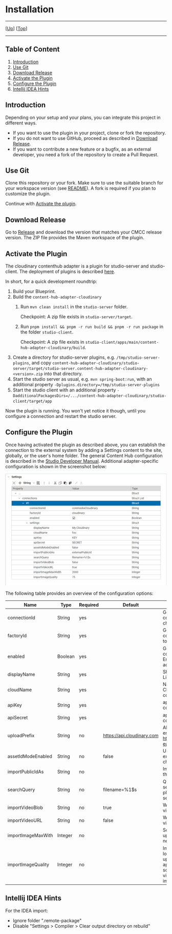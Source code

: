 # Installation

--------------------------------------------------------------------------------

\[[Up](README.md)\] \[[Top](#top)\]

--------------------------------------------------------------------------------

## Table of Content

1. [Introduction](#introduction)
2. [Use Git](#use-git)
3. [Download Release](#download-release)
4. [Activate the Plugin](#activate-the-plugin)
5. [Configure the Plugin](#configure-the-plugin)
6. [Intellij IDEA Hints](#intellij-idea-hints)

## Introduction

Depending on your setup and your plans, you can integrate this project in different ways.

* If you want to use the plugin in your project, clone or fork the repository.
* If you do not want to use GitHub, proceed as described in [Download Release](#download-release).
* If you want to contribute a new feature or a bugfix, as an external developer, you need a fork of the repository to create a Pull Request.

## Use Git

Clone this repository or your fork. Make sure to use the suitable branch
for your workspace version (see [README](../README.md)). A fork is required if
you plan to customize the plugin.

Continue with [Activate the plugin](#activate-the-plugin).

## Download Release

Go to [Release](https://github.com/CoreMedia/content-hub-adapter-cloudinary/releases) and download the version that matches your CMCC release version.
The ZIP file provides the Maven workspace of the plugin.

## Activate the Plugin

The cloudinary contenthub adapter is a plugin for studio-server and studio-client.
The deployment of plugins is described [here](https://documentation.coremedia.com/cmcc-10/artifacts/2101/webhelp/coremedia-en/content/ApplicationPlugins.html).

In short, for a quick development roundtrip: 
1. Build your Blueprint.
2. Build the `content-hub-adapter-cloudinary`
   1. Run `mvn clean install` in the `studio-server` folder.

      Checkpoint: A zip file exists in `studio-server/target`. 
   2. Run `pnpm install && pnpm -r run build && pnpm -r run package` in the folder `studio-client`.
  
      Checkpoint: A zip file exists in `studio-client/apps/main/content-hub-adapter-cloudinary/build`.
3. Create a directory for studio-server plugins, e.g. `/tmp/studio-server-plugins`, 
and copy `content-hub-adapter-cloudinary/studio-server/target/studio-server.content-hub-adapter-cloudinary-<version>.zip`
into that directory.
4. Start the studio server as usual, e.g. `mvn spring-boot:run`, with an additional property `-Dplugins.directory=/tmp/studio-server-plugins`
5. Start the studio client with an additional property `-DadditionalPackagesDirs=/.../content-hub-adapter-cloudinary/studio-client/target/app`

Now the plugin is running.  You won't yet notice it though, until you configure a connection 
and restart the studio server.  

## Configure the Plugin

Once having activated the plugin as described above, you can establish the connection to the external system by adding a Settings content to the site, globally, or the user's home folder. The general Content Hub configuration is described in the [Studio Developer Manual](https://documentation.coremedia.com/cmcc-10/artifacts/2107/webhelp/studio-developer-en/content/Content_HubAdapterConfiguration.html). 
Additional adapter-specific configuration is shown in the screenshot below:

![Image1: Adapter-specific configuration](images/editorial/editorial-documentation_2.png)

The following table provides an overview of the configuration options:

| Name              | Type    | Required | Default                    | Comment                                                                                                               |
|-------------------|---------|----------|----------------------------|-----------------------------------------------------------------------------------------------------------------------| 
| connectionId      | String  | yes      |                            | Generic Content Hub configuration. Do not change after import.                                                        |
| factoryId         | String  | yes      |                            | Generic Content Hub configuration. Needs to be "cloudinary".                                                          |      
| enabled           | Boolean | yes      |                            | Generic Content Hub configuration. Enable/disable adapter.                                                            | 
| displayName       | String  | yes |                            | Shown in Studio Library.                                                                                              |
| cloudName         | String  | yes |                            | Name of Cloudinary Cloud for API connection.                                                                          |
| apiKey            | String  | yes |                            | apiKey for API connection.                                                                                            |
| apiSecret         | String  | yes |                            | apiSecret for API connection.                                                                                         |
| uploadPrefix      | String  | no | https://api.cloudinary.com | Alternative API endpoint to use, e.g. https://api-eu.cloudinary.com.                                                  |       | 
| assetIdModeEnabled | String | no | false | Use asset_id as externalRefId. Do not change after import.                                                            |
| importPublicIdAs  | String | no | | Import public_id to the given property.                                                                               |                             |
| searchQuery | String | no | filename=%1$s | Query expression for search. Use %1$s as placeholder for search term.                                                 | 
| importVideoBlob | String | no | true | Whether to import the video blob data.                                                                                |
| importVideoURL | String | no | false | Whether to import the video blob URL.                                                                                 |
| importImageMaxWith | Integer | no | | Scale down image upon import if needed.                                                                               |
| importImageQuality | Integer | no | | Import image with lower quality (1-100) upon import. Not applied if image scaled down already via importImageMaxWith. |

## Intellij IDEA Hints

For the IDEA import:
- Ignore folder ".remote-package"
- Disable "Settings > Compiler > Clear output directory on rebuild"
